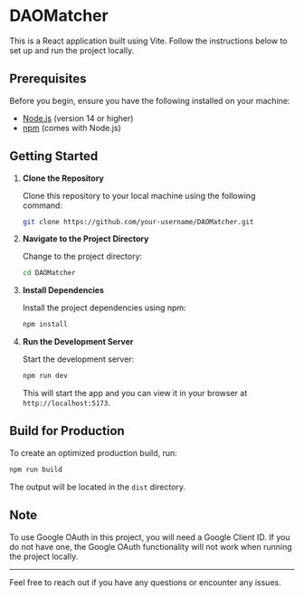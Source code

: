 # DAOMatcher

This is a React application built using Vite. Follow the instructions below to set up and run the project locally.

## Prerequisites

Before you begin, ensure you have the following installed on your machine:

- [Node.js](https://nodejs.org/) (version 14 or higher)
- [npm](https://www.npmjs.com/) (comes with Node.js)

## Getting Started

1. **Clone the Repository**

   Clone this repository to your local machine using the following command:

   ```bash
   git clone https://github.com/your-username/DAOMatcher.git
   ```

2. **Navigate to the Project Directory**

   Change to the project directory:

   ```bash
   cd DAOMatcher
   ```

3. **Install Dependencies**

   Install the project dependencies using npm:

   ```bash
   npm install
   ```

4. **Run the Development Server**

   Start the development server:

   ```bash
   npm run dev
   ```

   This will start the app and you can view it in your browser at `http://localhost:5173`.

## Build for Production

To create an optimized production build, run:

```bash
npm run build
```

The output will be located in the `dist` directory.

## Note

To use Google OAuth in this project, you will need a Google Client ID. If you do not have one, the Google OAuth functionality will not work when running the project locally.

---

Feel free to reach out if you have any questions or encounter any issues.
